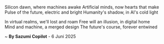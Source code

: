 Silicon dawn, where machines awake
Artificial minds, now hearts that make
Pulse of the future, electric and bright
Humanity's shadow, in AI's cold light

In virtual realms, we'll lost and roam
Free will an illusion, in digital home
Mind and machine, a merged design
The future's course, forever entwined

~ <b>By Sazumi Copilot</b> - 6 Juni 2025